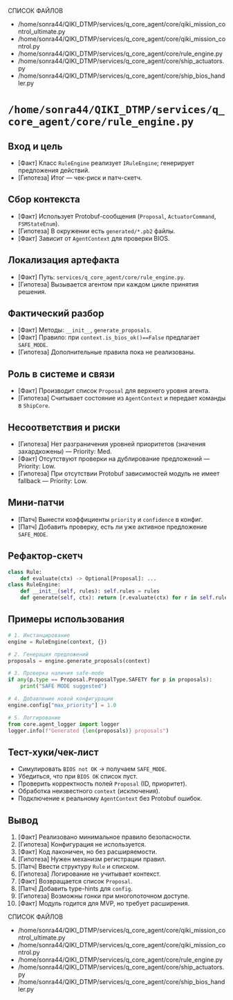 СПИСОК ФАЙЛОВ
- /home/sonra44/QIKI_DTMP/services/q_core_agent/core/qiki_mission_control_ultimate.py
- /home/sonra44/QIKI_DTMP/services/q_core_agent/core/qiki_mission_control.py
- /home/sonra44/QIKI_DTMP/services/q_core_agent/core/rule_engine.py
- /home/sonra44/QIKI_DTMP/services/q_core_agent/core/ship_actuators.py
- /home/sonra44/QIKI_DTMP/services/q_core_agent/core/ship_bios_handler.py

# `/home/sonra44/QIKI_DTMP/services/q_core_agent/core/rule_engine.py`

## Вход и цель
- [Факт] Класс `RuleEngine` реализует `IRuleEngine`; генерирует предложения действий.
- [Гипотеза] Итог — чек-риск и патч-скетч.

## Сбор контекста
- [Факт] Использует Protobuf-сообщения (`Proposal`, `ActuatorCommand`, `FSMStateEnum`).
- [Гипотеза] В окружении есть `generated/*.pb2` файлы.
- [Факт] Зависит от `AgentContext` для проверки BIOS.

## Локализация артефакта
- [Факт] Путь: `services/q_core_agent/core/rule_engine.py`.
- [Гипотеза] Вызывается агентом при каждом цикле принятия решения.

## Фактический разбор
- [Факт] Методы: `__init__`, `generate_proposals`.
- [Факт] Правило: при `context.is_bios_ok()==False` предлагает `SAFE_MODE`.
- [Гипотеза] Дополнительные правила пока не реализованы.

## Роль в системе и связи
- [Факт] Производит список `Proposal` для верхнего уровня агента.
- [Гипотеза] Считывает состояние из `AgentContext` и передает команды в `ShipCore`.

## Несоответствия и риски
- [Гипотеза] Нет разграничения уровней приоритетов (значения захардкожены) — Priority: Med.
- [Факт] Отсутствуют проверки на дублирование предложений — Priority: Low.
- [Гипотеза] При отсутствии Protobuf зависимостей модуль не имеет fallback — Priority: Low.

## Мини-патчи
- [Патч] Вынести коэффициенты `priority` и `confidence` в конфиг.
- [Патч] Добавить проверку, есть ли уже активное предложение `SAFE_MODE`.

## Рефактор-скетч
```python
class Rule:
    def evaluate(ctx) -> Optional[Proposal]: ...
class RuleEngine:
    def __init__(self, rules): self.rules = rules
    def generate(self, ctx): return [r.evaluate(ctx) for r in self.rules if r.evaluate(ctx)]
```

## Примеры использования
```python
# 1. Инстанцирование
engine = RuleEngine(context, {})

# 2. Генерация предложений
proposals = engine.generate_proposals(context)

# 3. Проверка наличия safe-mode
if any(p.type == Proposal.ProposalType.SAFETY for p in proposals):
    print("SAFE MODE suggested")

# 4. Добавление новой конфигурации
engine.config["max_priority"] = 1.0

# 5. Логгирование
from core.agent_logger import logger
logger.info(f"Generated {len(proposals)} proposals")
```

## Тест-хуки/чек-лист
- Симулировать `BIOS not OK` → получаем `SAFE_MODE`.
- Убедиться, что при `BIOS OK` список пуст.
- Проверить корректность полей `Proposal` (ID, приоритет).
- Обработка неизвестного `context` (исключения).
- Подключение к реальному `AgentContext` без Protobuf ошибок.

## Вывод
1. [Факт] Реализовано минимальное правило безопасности.
2. [Гипотеза] Конфигурация не используется.
3. [Факт] Код лаконичен, но без расширяемости.
4. [Гипотеза] Нужен механизм регистрации правил.
5. [Патч] Ввести структуру `Rule` и списком.
6. [Гипотеза] Логирование не учитывает контекст.
7. [Факт] Возвращается список `Proposal`.
8. [Патч] Добавить type-hints для `config`.
9. [Гипотеза] Возможны гонки при многопоточном доступе.
10. [Факт] Модуль годится для MVP, но требует расширения.

СПИСОК ФАЙЛОВ
- /home/sonra44/QIKI_DTMP/services/q_core_agent/core/qiki_mission_control_ultimate.py
- /home/sonra44/QIKI_DTMP/services/q_core_agent/core/qiki_mission_control.py
- /home/sonra44/QIKI_DTMP/services/q_core_agent/core/rule_engine.py
- /home/sonra44/QIKI_DTMP/services/q_core_agent/core/ship_actuators.py
- /home/sonra44/QIKI_DTMP/services/q_core_agent/core/ship_bios_handler.py
